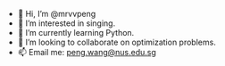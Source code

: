 - 👋 Hi, I’m @mrvvpeng
- 👀 I’m interested in singing.
- 🌱 I’m currently learning Python.
- 💞️ I’m looking to collaborate on optimization problems.
- 📫 Email me: peng.wang@nus.edu.sg

<!---
mrvvpeng/mrvvpeng is a ✨ special ✨ repository because its `README.md` (this file) appears on your GitHub profile.
You can click the Preview link to take a look at your changes.
--->
